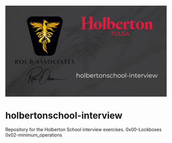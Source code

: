 ![holbertonschool-interview_banner](https://github.com/ronroeandassociates/assets/blob/master/images/holbertonschool-interview_banner.png)

# holbertonschool-interview

Repository for the Holberton School interview exercises.
0x00-Lockboxes
0x02-minimum_operations
